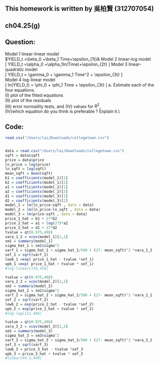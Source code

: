 ## This homework is written by 吳柏賢 (312707054)

## ch04.25(g)

## Question:


Model 1 linear-linear model\
$YIELD_t =\beta_0 +\beta_1 Time+\epsilon_{1t}&
Model 2 linear-log model\
\[
YIELD_t =\alpha_0 +\alpha_1ln(Time)+\epsilon_{2t}
\]
Model 3 linear-quadratic model\
\[
YIELD_t = \gamma_0 + \gamma_1 Time^2 + \epsilon_{3t}
\]
\
Model 4 log-linear model\
\[
ln(YIELD_t) = \phi_0 + \phi_1 Time + \epsilon_{3t}
\]
a. Estimate each of the four equations.\
(I) plot of the fitted equations \
(II) plot of the residuals \
(III) error normaility tests, and (IV) values for $R^2$, \
(IV)which equation do you think is preferable ? Explain it.\



## Code:


```r
read.csv("/Users/lai/Downloads/collegetown.csv")
```

```

```

```r
data = read.csv("/Users/lai/Downloads/collegetown.csv")
sqft = data$sqft
price = data$price
ln_price = log(price)
ln_sqft = log(sqft)
mean_sqft = mean(sqft)
b1 = coefficients(model_1)[1]
b2 = coefficients(model_1)[2]
a1 = coefficients(model_2)[1]
a2 = coefficients(model_2)[2]
d1 = coefficients(model_3)[1]
d2 = coefficients(model_3)[2]
model_1 = lm(ln_price~sqft , data = data)
model_2 = lm(ln_price~ln_sqft , data = data)
model_3 = lm(price~sqft , data = data)
price_1_hat = b1 + 27*b2
price_2_hat = a1 + log(27)*a2
price_3_hat = d1 + 27*d2
tvalue = qt(0.975,498)
vara_1_2 = vcov(model_1)[2,2]
sm1 = summary(model_1)
sigma_hat_1 = sm1$sigma^2 
varf_1 = sigma_hat_1 + sigma_hat_1/500 + (27- mean_sqft)^2 *vara_1_2 
sef_1 = sqrt(varf_1)
lowb_1 =exp( price_1_hat - tvalue *sef_1)
upb_1 =exp( price_1_hat + tvalue * sef_1)
#log-linear[110,418]

tvalue = qt(0.975,498)
vara_2_2 = vcov(model_2)[2,2]
sm2 = summary(model_2)
sigma_hat_2 = sm2$sigma^2 
varf_2 = sigma_hat_2 + sigma_hat_2/500 + (27- mean_sqft)^2 *vara_2_2 
sef_2 = sqrt(varf_2)
lowb_2 = exp(price_2_hat - tvalue *sef_2)
upb_2 = exp(price_2_hat + tvalue * sef_2)
#log-log[111,466]

tvalue = qt(0.975,498)
vara_3_2 = vcov(model_3)[2,2]
sm3 = summary(model_3)
sigma_hat_3 = sm3$sigma^2
varf_3 = sigma_hat_3 + sigma_hat_3/500 + (27- mean_sqft)^2 *vara_3_2
sef_3 = sqrt(varf_3)
lowb_3 = price_3_hat - tvalue *sef_3
upb_3 = price_3_hat + tvalue * sef_3
#linear[44.3,449]
```
